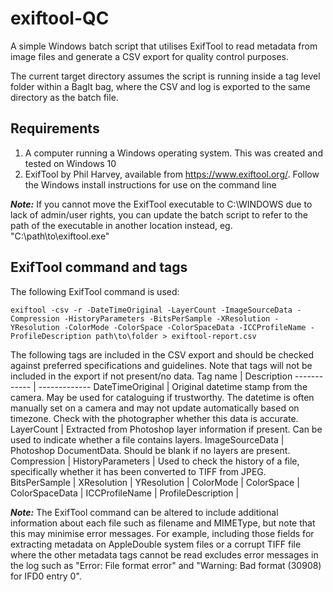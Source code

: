 # exiftool-QC
A simple Windows batch script that utilises ExifTool to read metadata from image files and generate a CSV export for quality control purposes. 

The current target directory assumes the script is running inside a tag level folder within a BagIt bag, where the CSV and log is exported to the same directory as the batch file.

## Requirements
1. A computer running a Windows operating system. This was created and tested on Windows 10
2. ExifTool by Phil Harvey, available from https://www.exiftool.org/. Follow the Windows install instructions for use on the command line

***Note:*** If you cannot move the ExifTool executable to C:\WINDOWS due to lack of admin/user rights, you can update the batch script to refer to the path of the executable in another location instead, eg. "C:\path\to\exiftool.exe"

## ExifTool command and tags
The following ExifTool command is used:

    exiftool -csv -r -DateTimeOriginal -LayerCount -ImageSourceData -Compression -HistoryParameters -BitsPerSample -XResolution -YResolution -ColorMode -ColorSpace -ColorSpaceData -ICCProfileName -ProfileDescription path\to\folder > exiftool-report.csv

The following tags are included in the CSV export and should be checked against preferred specifications and guidelines. Note that tags will not be included in the export if not present/no data.
Tag name | Description
------------ | -------------
DateTimeOriginal | Original datetime stamp from the camera. May be used for cataloguing if trustworthy. The datetime is often manually set on a camera and may not update automatically based on timezone. Check with the photographer whether this data is accurate.
LayerCount | Extracted from Photoshop layer information if present. Can be used to indicate whether a file contains layers.
ImageSourceData | Photoshop DocumentData. Should be blank if no layers are present.
Compression | 
HistoryParameters | Used to check the history of a file, specifically whether it has been converted to TIFF from JPEG.
BitsPerSample | 
XResolution | 
YResolution | 
ColorMode | 
ColorSpace | 
ColorSpaceData | 
ICCProfileName | 
ProfileDescription | 

***Note:*** The ExifTool command can be altered to include additional information about each file such as filename and MIMEType, but note that this may minimise error messages. For example, including those fields for extracting metadata on AppleDouble system files or a corrupt TIFF file where the other metadata tags cannot be read excludes error messages in the log such as "Error: File format error" and "Warning: Bad format (30908) for IFD0 entry 0".
